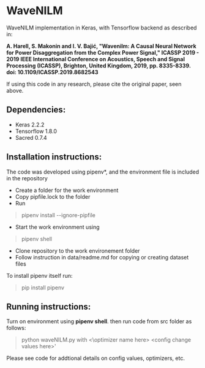 # WaveNILM
WaveNILM implementation in Keras, with Tensorflow backend as described in: 

**A. Harell, S. Makonin and I. V. Bajić, "Wavenilm: A Causal Neural Network for Power Disaggregation from the Complex Power Signal," ICASSP 2019 - 2019 IEEE International Conference on Acoustics, Speech and Signal Processing (ICASSP), Brighton, United Kingdom, 2019, pp. 8335-8339. doi: 10.1109/ICASSP.2019.8682543**

If using this code in any research, please cite the original paper, seen above.

## Dependencies:
* Keras 2.2.2 
* Tensorflow 1.8.0 
* Sacred 0.7.4

## Installation instructions:
The code was developed using pipenv*, and the environment file is included in the repository
* Create a folder for the work environment
* Copy pipfile.lock to the folder
* Run  
> pipenv install --ignore-pipfile
* Start the work environment using 
> pipenv shell 
* Clone repository to the work environement folder
* Follow instruction in data/readme.md for copying or creating dataset files


To install pipenv itself run:
> pip install pipenv

## Running instructions:
Turn on environment using **pipenv shell**. then run code from src folder as follows:
> python waveNILM.py with <\optimizer name here\> \<config change values here\>'

Please see code for addtional details on config values, optimizers, etc.
